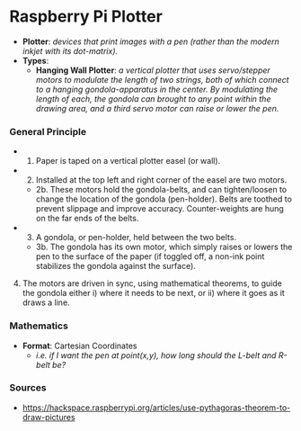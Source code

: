 # Raspberry Pi Plotter

- **Plotter**: *devices that print images with a pen (rather than the modern inkjet with its dot-matrix).*
- **Types**:
  - **Hanging Wall Plotter**: *a vertical plotter that uses servo/stepper motors to modulate the length of two strings, both of which connect to a hanging gondola-apparatus in the center. By modulating the length of each, the gondola can brought to any point within the drawing area, and a third servo motor can raise or lower the pen.*


### General Principle
- 1. Paper is taped on a vertical plotter easel (or wall).
- 2. Installed at the top left and right corner of the easel are two motors. 
  - 2b. These motors hold the gondola-belts, and can tighten/loosen to change the location of the gondola (pen-holder). Belts are toothed to prevent slippage and improve accuracy. Counter-weights are hung on the far ends of the belts.
- 3. A gondola, or pen-holder, held between the two belts.
  - 3b. The gondola has its own motor, which simply raises or lowers the pen to the surface of the paper (if toggled off, a non-ink point stabilizes the gondola against the surface).
4. The motors are driven in sync, using mathematical theorems, to guide the gondola either i) where it needs to be next, or ii) where it goes as it draws a line.

### Mathematics
- **Format**: Cartesian Coordinates
  - *i.e. if I want the pen at point(x,y), how long should the L-belt and R-belt be?*









### Sources
- https://hackspace.raspberrypi.org/articles/use-pythagoras-theorem-to-draw-pictures
